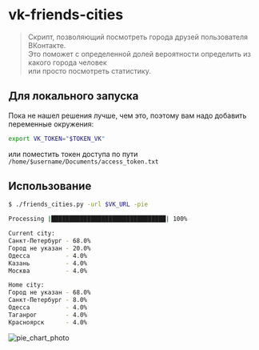 # vk-friends-cities
>Скрипт, позволяющий посмотреть города друзей пользователя ВКонтакте. \
 Это поможет с определенной долей вероятности определить из какого города человек \
 или просто посмотреть статистику.

## Для локального запуска
Пока не нашел решения лучше, чем это, поэтому вам надо добавить переменные окружения:
```bash
export VK_TOKEN="$TOKEN_VK"
```
или поместить токен доступа по пути `/home/$username/Documents/access_token.txt`

## Использование
```bash
$ ./friends_cities.py -url $VK_URL -pie

Processing |████████████████████████████████| 100%

Current city:
Санкт-Петербург - 68.0%
Город не указан - 20.0%
Одесса          - 4.0%
Казань          - 4.0%
Москва          - 4.0%

Home city:
Город не указан - 68.0%
Санкт-Петербург - 8.0%
Одесса          - 4.0%
Таганрог        - 4.0%
Красноярск      - 4.0%

```
![pie_chart_photo](https://drive.google.com/uc?export=view&id=13OweVl5FdMwP8HlYs8-EcGKv0zEUg37n)
